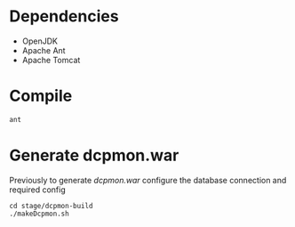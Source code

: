 # Dependencies

- OpenJDK
- Apache Ant
- Apache Tomcat

# Compile

```bash
ant
```

# Generate dcpmon.war

Previously to generate *dcpmon.war* configure the database connection and required config

```
cd stage/dcpmon-build
./makeDcpmon.sh
```

